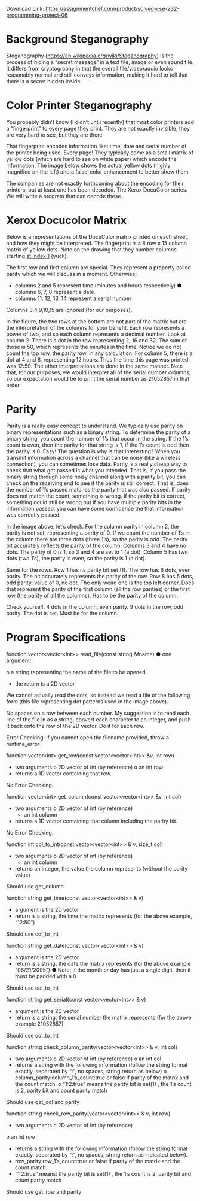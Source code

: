 Download Link: https://assignmentchef.com/product/solved-cse-232-programming-project-06
<br>
<h1>            Background Steganography</h1>

Steganography (<u>https://en.wikipedia.org/wiki/Steganography</u>) is the process of hiding a “secret message” in a text file, image or even sound file. It differs from cryptography in that the overall file/video/audio looks reasonably normal and still conveys information, making it hard to tell that there is a secret hidden inside.




<h1>Color Printer Steganography</h1>

You probably didn’t know (I didn’t until recently) that most color printers add a “fingerprint” to every page they print. They are not exactly invisible, they are very hard to see, but they are there.

That fingerprint encodes information like: time, date and serial number of the printer being used. Every page! They typically come as a small matrix of yellow dots (which are hard to see on white paper) which encode the information. The image below shows the actual yellow dots (highly magnified on the left) and a false-color enhancement to better show them.










The companies are not exactly forthcoming about the encoding for their printers, but at least one has been decoded. The Xerox DocuColor series. We will write a program that can decode these.




<h1>Xerox Docucolor Matrix</h1>

Below is a representations of the DocuColor matrix printed on each sheet, and how they might be interpreted. The fingerprint is a 8 row x 15 column matrix of yellow dots. Note on the drawing that they number columns starting <u>at index 1</u> (yuck).




The first row and first column are special. They represent a property called parity which we will discuss in a moment. Otherwise:

<ul>

 <li>columns 2 and 5 represent time (minutes and hours respectively) ● columns 6, 7, 8 represent a date</li>

 <li>columns 11, 12, 13, 14 represent a serial number</li>

</ul>




Columns 3,4,9,10,15 are ignored (for our purposes).













In the figure, the two rows at the bottom are not part of the matrix but are the interpretation of the columns for your benefit. Each row represents a power of two, and so each column represents a decimal number. Look at column 2. There is a dot in the row representing 2, 16 and 32. The sum of those is 50, which represents the minutes in the time. Notice we do not count the top row, the parity row, in any calculation. For column 5, there is a dot at 4 and 8, representing 12 hours. Thus the time this page was printed was 12:50. The other interpretations are done in the same manner. Note that, for our purposes, we would interpret all of the serial number columns, so our expectation would be to print the serial number as 21052857 in that order.




<h1>Parity</h1>

Parity is a really easy concept to understand. We typically use parity on binary representations such as a binary string. To determine the parity of a binary string, you count the number of 1’s that occur in the string. If the 1’s count is even, then the parity for that string is 1, if the 1’s count is odd then the parity is 0. Easy! The question is why is that interesting? When you transmit information across a channel that can be noisy (like a wireless connection), you can sometimes lose data. Parity is a really cheap way to check that what got passed is what you intended. That is, if you pass the binary string through some noisy channel along with a parity bit, you can check on the receiving end to see if the parity is still correct. That is, does the number of 1’s passed matches the parity that was also passed. If parity does not match the count, something is wrong. If the parity bit is correct, something could still be wrong but if you have multiple parity bits in the information passed, you can have some confidence the that information was correctly passed.




In the image above, let’s check. For the column parity in column 2, the parity is not set, representing a parity of 0. If we count the number of 1’s in the column there are three dots (three 1’s), so the parity is odd. The parity bit accurately reflects the parity of the column. Columns 3 and 4 have no dots. The parity of 0 is 1, so 3 and 4 are set to 1 (a dot). Column 5 has two dots (two 1’s), the parity is even, so the parity is 1 (a dot).




Same for the rows. Row 1 has its parity bit set (1). The row has 6 dots, even parity. The bit accurately represents the parity of the row. Row 8 has 5 dots, odd parity, value of 0, no dot. The only weird one is the top left corner. Does that represent the parity of the first column (all the row parities) or the first row (the parity of all the columns). Has to be the parity of the column.

Check yourself. 4 dots in the column, even parity. 9 dots in the row, odd parity. The dot is set. Must be for the column.




<h1>Program Specifications</h1>




function vector&lt;vector&lt;int&gt;&gt; read_file(const string &amp;fname) ● one argument:

o a string representing the name of the file to be opened

<ul>

 <li>the return is a 2D vector</li>

</ul>

We cannot actually read the dots, so instead we read a file of the following form (this file representing dot patterns used in the image above).










No spaces on a row between each number. My suggestion is to read each line of the file in as a string, convert each character to an integer, and push it back onto the row of the 2D vector. Do it for each row.




Error Checking: if you cannot open the filename provided, throw a runtime_error







function vector&lt;int&gt; get_row(const vector&lt;vector&lt;int&gt;&gt; &amp;v, int row)

<ul>

 <li>two arguments o 2D vector of int (by reference) o an int row</li>

 <li>returns a 1D vector containing that row.</li>

</ul>




No Error Checking.




function vector&lt;int&gt; get_column(const vector&lt;vector&lt;int&gt;&gt; &amp;v,                                     int col)

<ul>

 <li>two arguments o 2D vector of int (by reference)

  <ul>

   <li>an int column</li>

  </ul></li>

 <li>returns a 1D vector containing that column including the parity bit.</li>

</ul>




No Error Checking.




function int col_to_int(const vector&lt;vector&lt;int&gt;&gt; &amp; v, size_t col)

<ul>

 <li>two arguments o 2D vector of int (by reference)

  <ul>

   <li>an int column</li>

  </ul></li>

 <li>returns an integer, the value the column represents (without the parity value)</li>

</ul>




Should use get_column




function string get_time(const vector&lt;vector&lt;int&gt;&gt; &amp; v)

<ul>

 <li>argument is the 2D vector</li>

 <li>return is a string, the time the matrix represents (for the above example, “12:50”)</li>

</ul>




Should use col_to_int




function string get_date(const vector&lt;vector&lt;int&gt;&gt; &amp; v)

<ul>

 <li>argument is the 2D vector</li>

 <li>return is a string, the date the matrix represents (for the above example “06/21/2005”) ● Note: if the month or day has just a single digit, then it must be padded with a 0</li>

</ul>




Should use col_to_int




function string get_serial(const vector&lt;vector&lt;int&gt;&gt; &amp; v)

<ul>

 <li>argument is the 2D vector</li>

 <li>return is a string, the serial number the matrix represents (for the above example 21052857)</li>

</ul>




Should use col_to_int







function string check_column_parity(vector&lt;vector&lt;int&gt;&gt; &amp; v,                                           int col)

<ul>

 <li>two arguments o 2D vector of int (by reference) o an int col</li>

 <li>returns a string with the following information (follow the string format exactly, separated by “:”, no spaces, string return as below) o column_parity:column_1’s_count:true or false if parity of the matrix and the count match. o “1:2:true” means the parity bit is set(1) , the 1’s count is 2, parity bit and count parity match</li>

</ul>




Should use get_col and parity




function string check_row_parity(vector&lt;vector&lt;int&gt;&gt; &amp; v, int row)

<ul>

 <li>two arguments o 2D vector of int (by reference)</li>

</ul>

o an int row

<ul>

 <li>returns a string with the following information (follow the string format exactly, separated by “:”, no spaces, string return as indicated below).</li>

 <li>row_parity:row_1’s_count:true or false if parity of the matrix and the count match.</li>

 <li>“1:2:true” means: the parity bit is set(1) , the 1’s count is 2, parity bit and count parity match</li>

</ul>




Should use get_row and parity





